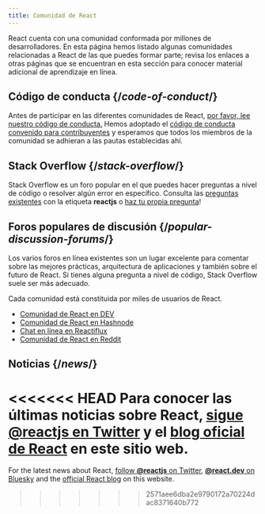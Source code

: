 ```yaml
---
title: Comunidad de React
---
```


<Intro>

React cuenta con una comunidad conformada por millones de desarrolladores. En esta página hemos listado algunas comunidades relacionadas a React de las que puedes formar parte; revisa los enlaces a otras páginas que se encuentran en esta sección para conocer material adicional de aprendizaje en línea.

</Intro>

## Código de conducta {/*code-of-conduct*/}

Antes de participar en las diferentes comunidades de React, [por favor, lee nuestro código de conducta.](https://github.com/facebook/react/blob/main/CODE_OF_CONDUCT.md) Hemos adoptado el [código de conducta convenido para contribuyentes](https://www.contributor-covenant.org/es/version/2/1/code_of_conduct/) y esperamos que todos los miembros de la comunidad se adhieran a las pautas establecidas ahí.

## Stack Overflow {/*stack-overflow*/}

Stack Overflow es un foro popular en el que puedes hacer preguntas a nivel de código o resolver algún error en específico. Consulta las [preguntas existentes](https://stackoverflow.com/questions/tagged/reactjs) con la etiqueta **reactjs** o [haz tu propia pregunta](https://stackoverflow.com/questions/ask?tags=reactjs)!

## Foros populares de discusión {/*popular-discussion-forums*/}

Los varios foros en línea existentes son un lugar excelente para comentar sobre las mejores prácticas, arquitectura de aplicaciones y también sobre el futuro de React. Si tienes alguna pregunta a nivel de código, Stack Overflow suele ser más adecuado.

Cada comunidad está constituida por miles de usuarios de React.

* [Comunidad de React en DEV](https://dev.to/t/react)
* [Comunidad de React en Hashnode](https://hashnode.com/n/reactjs)
* [Chat en línea en Reactiflux](https://discord.gg/reactiflux)
* [Comunidad de React en Reddit](https://www.reddit.com/r/reactjs/)

## Noticias {/*news*/}

<<<<<<< HEAD
Para conocer las últimas noticias sobre React, [sigue **@reactjs** en Twitter](https://twitter.com/reactjs) y el [blog oficial de React](/blog/) en este sitio web.
=======
For the latest news about React, [follow **@reactjs** on Twitter](https://twitter.com/reactjs), [**@react.dev** on Bluesky](https://bsky.app/profile/react.dev) and the [official React blog](/blog/) on this website.
>>>>>>> 2571aee6dba2e9790172a70224dac8371640b772
